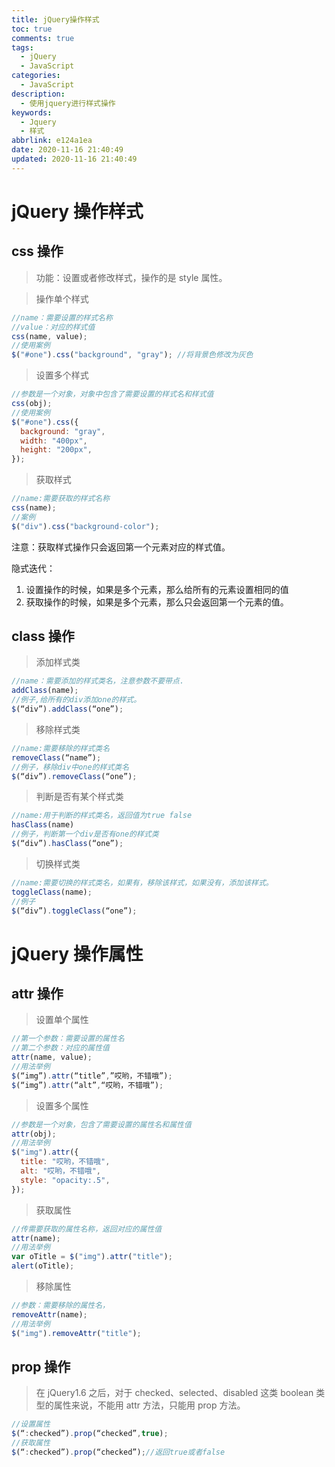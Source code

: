 ```yaml
---
title: jQuery操作样式
toc: true
comments: true
tags:
  - jQuery
  - JavaScript
categories:
  - JavaScript
description:
  - 使用jquery进行样式操作
keywords:
  - Jquery
  - 样式
abbrlink: e124a1ea
date: 2020-11-16 21:40:49
updated: 2020-11-16 21:40:49
---
```


# jQuery 操作样式

<!-- more -->

## css 操作

> 功能：设置或者修改样式，操作的是 style 属性。

> 操作单个样式

```javascript
//name：需要设置的样式名称
//value：对应的样式值
css(name, value);
//使用案例
$("#one").css("background", "gray"); //将背景色修改为灰色
```

> 设置多个样式

```javascript
//参数是一个对象，对象中包含了需要设置的样式名和样式值
css(obj);
//使用案例
$("#one").css({
  background: "gray",
  width: "400px",
  height: "200px",
});
```

> 获取样式

```javascript
//name:需要获取的样式名称
css(name);
//案例
$("div").css("background-color");
```

注意：获取样式操作只会返回第一个元素对应的样式值。

隐式迭代：

1. 设置操作的时候，如果是多个元素，那么给所有的元素设置相同的值
2. 获取操作的时候，如果是多个元素，那么只会返回第一个元素的值。

## class 操作

> 添加样式类

```javascript
//name：需要添加的样式类名，注意参数不要带点.
addClass(name);
//例子,给所有的div添加one的样式。
$(“div”).addClass(“one”);

```

> 移除样式类

```javascript
//name:需要移除的样式类名
removeClass(“name”);
//例子，移除div中one的样式类名
$(“div”).removeClass(“one”);

```

> 判断是否有某个样式类

```javascript
//name:用于判断的样式类名，返回值为true false
hasClass(name)
//例子，判断第一个div是否有one的样式类
$(“div”).hasClass(“one”);

```

> 切换样式类

```javascript
//name:需要切换的样式类名，如果有，移除该样式，如果没有，添加该样式。
toggleClass(name);
//例子
$(“div”).toggleClass(“one”);

```

# jQuery 操作属性

## attr 操作

> 设置单个属性

```javascript
//第一个参数：需要设置的属性名
//第二个参数：对应的属性值
attr(name, value);
//用法举例
$(“img”).attr(“title”,”哎哟，不错哦”);
$(“img”).attr(“alt”,“哎哟，不错哦”);

```

> 设置多个属性

```javascript
//参数是一个对象，包含了需要设置的属性名和属性值
attr(obj);
//用法举例
$("img").attr({
  title: "哎哟，不错哦",
  alt: "哎哟，不错哦",
  style: "opacity:.5",
});
```

> 获取属性

```javascript
//传需要获取的属性名称，返回对应的属性值
attr(name);
//用法举例
var oTitle = $("img").attr("title");
alert(oTitle);
```

> 移除属性

```javascript
//参数：需要移除的属性名，
removeAttr(name);
//用法举例
$("img").removeAttr("title");
```

## prop 操作

> 在 jQuery1.6 之后，对于 checked、selected、disabled 这类 boolean 类型的属性来说，不能用 attr 方法，只能用 prop 方法。

```javascript
//设置属性
$(“:checked”).prop(“checked”,true);
//获取属性
$(“:checked”).prop(“checked”);//返回true或者false

```
